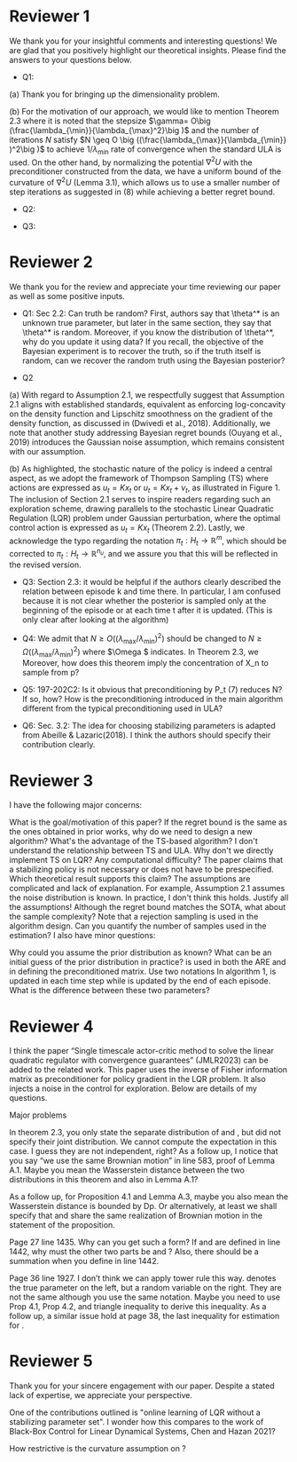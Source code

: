 # Reviewer 1

We thank you for your insightful comments and interesting questions! We are glad that you positively highlight our theoretical insights. Please find the answers to your questions below.

- Q1: 

(a) Thank you for bringing up the dimensionality problem. 

(b) For the motivation of our approach, we would like to mention Theorem 2.3 where it is noted that the stepsize $\gamma= O\big (\frac{\lambda_{\min}}{\lambda_{\max}^2}\big )$ and the number of iterations $N$ satisfy $N \geq O  \big ((\frac{\lambda_{\max}}{\lambda_{\min}} )^2\big )$ to achieve $1/{\lambda_{\min}}$ rate of convergence when the standard ULA is used. On the other hand, by normalizing the potential $\nabla^2U$ with the preconditioner constructed from the data, we have a uniform bound of the curvature of $\nabla^2 U$ (Lemma 3.1), which allows us to use a smaller number of step iterations as suggested in (8) while achieving a better regret bound.

- Q2: 

- Q3: 

# Reviewer 2

We thank you for the review and appreciate your time reviewing our paper as well as some positive inputs.

- Q1: Sec 2.2: Can truth be random? First, authors say that \theta^* is an unknown true parameter, but later in the same section, they say that \theta^* is random. Moreover, if you know the distribution of \theta^*, why do you update it using data? If you recall, the objective of the Bayesian experiment is to recover the truth, so if the truth itself is random, can we recover the random truth using the Bayesian posterior?

- Q2
  
(a) With regard to Assumption 2.1, we respectfully suggest that Assumption 2.1 aligns with established standards, equivalent as enforcing log-concavity on the density function and Lipschitz smoothness on the gradient of the density function, as discussed in (Dwivedi et al., 2018). Additionally, we note that another study addressing Bayesian regret bounds (Ouyang et al., 2019) introduces the Gaussian noise assumption, which remains consistent with our assumption.

(b) As highlighted, the stochastic nature of the policy is indeed a central aspect, as we adopt the framework of Thompson Sampling (TS) where actions are expressed as $u_t=K x_t$ or $u_t=K x_t+ \nu_t$, as illustrated in Figure 1. The inclusion of Section 2.1 serves to inspire readers regarding such an exploration scheme, drawing parallels to the stochastic Linear Quadratic Regulation (LQR) problem under Gaussian perturbation, where the optimal control action is expressed as $u_t=K x_t$ (Theorem 2.2). Lastly, we acknowledge the typo regarding the notation $\pi_t: H_t \rightarrow \mathbb{R}^m$, which should be corrected to $\pi_t: H_t \rightarrow \mathbb{R}^{n_u}$, and we assure you that this will be reflected in the revised version.

- Q3: Section 2.3: it would be helpful if the authors clearly described the relation between episode k and time there.
In particular, I am confused because it is not clear whether the posterior is sampled only at the beginning of the episode or at each time t after it is updated. (This is only clear after looking at the algorithm)

- Q4: We admit that $N \geq O( (\lambda_{\max} / \lambda_{\min})^2)$ should be changed to $N \geq \Omega( (\lambda_{\max} / \lambda_{\min})^2)$ where $\Omega $ indicates. In Theorem 2.3, we Moreover, how does this theorem imply the concentration of X_n to sample from p?

- Q5: 197-202C2: Is it obvious that preconditioning by P_t (7) reduces N? If so, how? How is the preconditioning introduced in the main algorithm different from the typical preconditioning used in ULA?

- Q6: Sec. 3.2: The idea for choosing stabilizing parameters is adapted from Abeille & Lazaric(2018). I think the authors should specify their contribution clearly.

# Reviewer 3
I have the following major concerns:

What is the goal/motivation of this paper? If the regret bound is the same as the ones obtained in prior works, why do we need to design a new algorithm? What's the advantage of the TS-based algorithm?
I don't understand the relationship between TS and ULA. Why don't we directly implement TS on LQR? Any computational difficulty?
The paper claims that a stabilizing policy is not necessary or does not have to be prespecified. Which theoretical result supports this claim?
The assumptions are complicated and lack of explanation. For example, Assumption 2.1 assumes the noise distribution is known. In practice, I don't think this holds. Justify all the assumptions!
Although the regret bound matches the SOTA, what about the sample complexity? Note that a rejection sampling is used in the algorithm design. Can you quantify the number of samples used in the estimation?
I also have minor questions:

Why could you assume the prior distribution 
 as known? What can be an initial guess of the prior distribution in practice?
 is used in both the ARE and in defining the preconditioned matrix. Use two notations
In algorithm 1, 
 is updated in each time step while 
 is updated by the end of each episode. What is the difference between these two parameters?
# Reviewer 4

I think the paper “Single timescale actor-critic method to solve the linear quadratic regulator with convergence guarantees” (JMLR2023) can be added to the related work. This paper uses the inverse of Fisher information matrix as preconditioner for policy gradient in the LQR problem. It also injects a noise in the control for exploration. Below are details of my questions.

Major problems

In theorem 2.3, you only state the separate distribution of 
 and 
, but did not specify their joint distribution. We cannot compute the expectation in this case. I guess they are not independent, right? As a follow up, I notice that you say “we use the same Brownian motion” in line 583, proof of Lemma A.1. Maybe you mean the Wasserstein distance between the two distributions in this theorem and also in Lemma A.1?

As a follow up, for Proposition 4.1 and Lemma A.3, maybe you also mean the Wasserstein distance is bounded by Dp. Or alternatively, at least we shall specify that 
 and 
 share the same realization of Brownian motion in the statement of the proposition.

Page 27 line 1435. Why can you get such a form? If 
 and 
 are defined in line 1442, why must the other two parts be 
 and 
? Also, there should be a summation when you define 
 in line 1442.

Page 36 line 1927. I don’t think we can apply tower rule this way. 
 denotes the true parameter on the left, but a random variable on the right. They are not the same although you use the same notation. Maybe you need to use Prop 4.1, Prop 4.2, and triangle inequality to derive this inequality. As a follow up, a similar issue hold at page 38, the last inequality for estimation for 
.

# Reviewer 5

Thank you for your sincere engagement with our paper. Despite a stated lack of expertise, we appreciate your perspective.

One of the contributions outlined is "online learning of LQR without a stabilizing parameter set". I wonder how this compares to the work of Black-Box Control for Linear Dynamical Systems, Chen and Hazan 2021?

How restrictive is the curvature assumption on 
?
